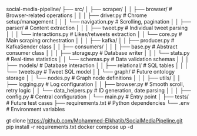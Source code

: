 social-media-pipeline/
├── src/
│   ├── scraper/
│   │   ├── browser/          # Browser-related operations
│   │   │   ├── driver.py     # Chrome setup/management
│   │   │   └── navigation.py # Scrolling, pagination
│   │   ├── parser/           # Content extraction
│   │   │   ├── tweet.py      # Individual tweet parsing
│   │   │   └── interactions.py # Likes/retweets extraction
│   │   └── core.py           # Main scraping orchestration
│   │
│   ├── kafka/
│   │   ├── producer.py       # KafkaSender class
│   │   ├── consumers/
│   │   │   ├── base.py       # Abstract consumer class
│   │   │   ├── storage.py    # Database writer
│   │   │   └── stats.py      # Real-time statistics
│   │   └── schemas.py        # Data validation schemas
│   │
│   ├── models/               # Database interaction
│   │   ├── relational/       # SQL tables
│   │   │   └── tweets.py     # Tweet SQL model
│   │   └── graph/            # Future ontology storage
│   │       └── nodes.py      # Graph node definitions
│   │
│   ├── utils/
│   │   ├── logging.py        # Log configuration
│   │   ├── browser.py        # Smooth scroll, retry logic
│   │   └── data_helpers.py   # ID generation, date parsing
│   │
│   ├── config.py             # Central configuration
│   └── main.py               # Entry point
│
├── tests/                    # Future test cases
├── requirements.txt          # Python dependencies
└── .env                      # Environment variables

 gt clone https://github.com/Mohammed-Elkhatib/SocialMediaPipeline.git
 pip install -r requirements.txt
 docker compose up -d
